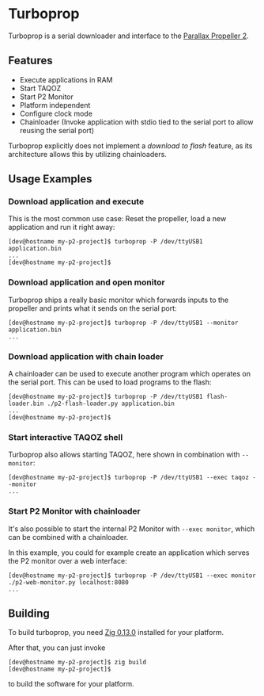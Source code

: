 # Turboprop

Turboprop is a serial downloader and interface to the [Parallax Propeller 2](https://www.parallax.com/propeller-2/).

## Features

- Execute applications in RAM
- Start TAQOZ
- Start P2 Monitor
- Platform independent
- Configure clock mode
- Chainloader (Invoke application with stdio tied to the serial port to allow reusing the serial port)

Turboprop explicitly does not implement a *download to flash* feature, as its architecture allows this by utilizing chainloaders.

## Usage Examples

### Download application and execute

This is the most common use case: Reset the propeller, load a new application and run it right away:

```sh-session
[dev@hostname my-p2-project]$ turboprop -P /dev/ttyUSB1 application.bin
...
[dev@hostname my-p2-project]$ 
```

### Download application and open monitor

Turboprop ships a really basic monitor which forwards inputs to the propeller and prints what it sends on the serial port:

```sh-session
[dev@hostname my-p2-project]$ turboprop -P /dev/ttyUSB1 --monitor application.bin
...

```

### Download application with chain loader

A chainloader can be used to execute another program which operates on the serial port. This can be used to load programs to the flash:

```sh-session
[dev@hostname my-p2-project]$ turboprop -P /dev/ttyUSB1 flash-loader.bin ./p2-flash-loader.py application.bin
...
[dev@hostname my-p2-project]$ 
```

### Start interactive TAQOZ shell

Turboprop also allows starting TAQOZ, here shown in combination with `--monitor`:

```sh-session
[dev@hostname my-p2-project]$ turboprop -P /dev/ttyUSB1 --exec taqoz --monitor
...

```

### Start P2 Monitor with chainloader

It's also possible to start the internal P2 Monitor with `--exec monitor`, which can be combined with a chainloader.

In this example, you could for example create an application which serves the P2 monitor over a web interface:

```sh-session
[dev@hostname my-p2-project]$ turboprop -P /dev/ttyUSB1 --exec monitor ./p2-web-monitor.py localhost:8080
...

```

## Building

To build turboprop, you need [Zig 0.13.0](https://ziglang.org/download/) installed for your platform.

After that, you can just invoke

```sh-session
[dev@hostname my-p2-project]$ zig build
[dev@hostname my-p2-project]$ 
```

to build the software for your platform.
